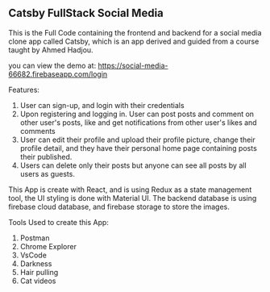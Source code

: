 ## Catsby FullStack Social Media

This is the Full Code containing the frontend and backend for a social media clone app called Catsby, which is an app derived and guided from a course taught by Ahmed Hadjou.

you can view the demo at: https://social-media-66682.firebaseapp.com/login

Features:
1. User can sign-up, and login with their credentials
2. Upon registering and logging in. User can post posts and comment on other user's posts, like and get notifications from other user's likes and comments
3. User can edit their profile and upload their profile picture, change their profile detail, and they have their personal home page containing posts their published.
4. Users can delete only their posts but anyone can see all posts by all users as guests.

This App is create with React, and is using Redux as a state management tool, the UI styling is done with Material UI. The backend database is using firebase cloud database, and firebase storage to store the images.

Tools Used to create this App:

1. Postman
2. Chrome Explorer
3. VsCode
4. Darkness
5. Hair pulling
6. Cat videos
